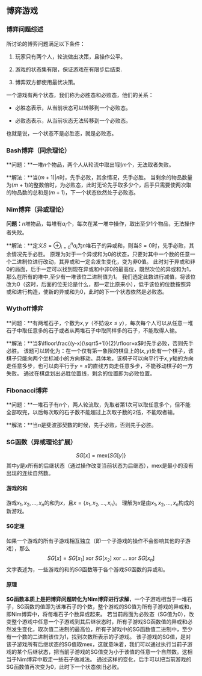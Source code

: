 博弈游戏
--------

### 博弈问题综述

所讨论的博弈问题满足以下条件：

1.  玩家只有两个人，轮流做出决策，且操作公平。

2.  游戏的状态集有限，保证游戏在有限步后结束.

3.  博弈双方都使用最优决策。

一个游戏有两个状态，我们称为必胜态和必败态，他们的关系：

-   必胜态表示，从当前状态可以转移到一个必败态。

-   必败态表示，从当前状态无法转移到一个必败态。

也就是说，一个状态不是必胜态，就是必败态。

### Bash博弈（同余理论）

**问题：**一堆$n$个物品，两个人从轮流中取出$1$到$m$个，无法取者失败。

**解法：**当$(m+1)|n$时，先手必败，其余情况，先手必胜。
当剩余的物品数量为$(m+1)$的整数倍时，为必败态，此时无论先手取多少个，后手只需要使两次取的物品数的总和是$(m+1)$，下一个状态依然处于必败态。

### Nim博弈（异或理论）

**问题：**$n$堆物品，每堆有$a_i$个，每次在某一堆中操作，取出至少1个物品，无法操作者失败。

**解法：**定义$S=\oplus_{i=0}^na_i$为$n$堆石子的异或和，则当$S=0$时，先手必败，其余情况先手必胜。
原理为对于一个异或和为$0$的状态，只要对其中一个数的任意一个二进制位进行改动，其异或和一定会发生变化，变为非$0$值。
此时对于异或和非$0$的局面，后手一定可以找到现在异或和中非$0$的最高位，既然次位的异或和为$1$，那么在所有的堆中,至少有一堆该位二进制值为$1$。
我们选定此数进行减值，将该位改为$0$（这时，后面的位无论是什么，都一定比原来小），低于该位的位数按照异或和进行构造，使新的异或和为$0$，此时的下一个状态依然是必败态。

### Wythoff博弈

**问题：**有两堆石子，个数为$x,y$（不妨设$x\le y$），每次每个人可以从任意一堆石子中取任意多的石子或者从两堆石子中取同样多的石子，不能取得人输。

**解法：**当$\lfloor\frac{(y-x)(\sqrt5+1)}{2}\rfloor=x$时先手必败，否则先手必胜。
该题可以转化为：在一个仅有第一象限的棋盘上的$(x,y)$处有一个棋子，该棋子只能向两个坐标减小的方向移动。具体地，该棋子可以向平行于$x,y$轴的方向走任意多步，也可以向平行于$y=x$的直线方向走任意多步，不能移动棋子的一方失败。
通过在棋盘划出必胜位置线，剩余的位置即为必败位置。

### Fibonacci博弈

**问题：**一堆石子有$n$个，两人轮流取，先取者第1次可以取任意多个，但不能全部取完，以后每次取的石子数不能超过上次取子数的2倍，不能取者输。

**解法：**当$n$是斐波那契数的时候，先手必败，否则先手必胜。

### SG函数（异或理论扩展）

$$SG[x]=\text{mex}\{SG[y]\}$$
其中$y$是$x$所有的后继状态（通过操作改变当前状态为后继态），$\text{mex}$是最小的没有出现的连续自然数。

#### 游戏的和

游戏$x_1,x_2,...,x_n$的和为$x$，且$x=\{x_1,x_2,...,x_n\}$。
理解为$x$是由$x_1,x_2,...,x_n$构成的新游戏。

#### SG定理

如果一个游戏的所有子游戏相互独立（即一个子游戏的操作不会影响其他的子游戏），那么$$SG[x]=SG[x_1]\text{ xor }SG[x_2]\text{ xor }...\text{ xor }SG[x_n]$$
文字表述为，一些游戏的和的$SG$函数等于各个游戏$SG$函数的异或和。

#### 原理

**SG函数本质上是把博弈问题转化为Nim博弈进行求解**，一个子游戏相当于一堆石子，SG函数的值即为该堆石子的个数，整个游戏的SG值为所有子游戏的异或和，即Nim博弈中，将每堆石子个数异或起来。
若当前局面为必败态（SG值为0），改变整个游戏中任意一个子游戏到其后继状态时，所有子游戏SG函数值的异或和必然发生变化，取次值二进制的最高位，所有子游戏中的SG函数值二进制中，至少有一个数的二进制该位为1，找到次数所表示的子游戏。
该子游戏的SG值，是对该子游戏所有后继状态的SG值取mex，这就意味着，我们可以通过执行当前子游戏的某个后继状态，把当前子游戏的SG值变为小于该值的任意一个自然数。这相当于Nim博弈中取走一些石子做减法。
通过这样的变化，后手可以把当前游戏的SG函数值再次变为0，此时下一个状态依旧必败。
